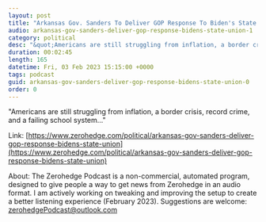 ```yaml
---
layout: post
title: "Arkansas Gov. Sanders To Deliver GOP Response To Biden's State Of The Union"
audio: arkansas-gov-sanders-deliver-gop-response-bidens-state-union-1
category: political
desc: "&quot;Americans are still struggling from inflation, a border crisis, record crime, and a failing school system...&quot;"
duration: 00:02:45
length: 165
datetime: Fri, 03 Feb 2023 15:15:00 +0000
tags: podcast
guid: arkansas-gov-sanders-deliver-gop-response-bidens-state-union-0
order: 0
---
```

&quot;Americans are still struggling from inflation, a border crisis, record crime, and a failing school system...&quot;

Link: [https://www.zerohedge.com/political/arkansas-gov-sanders-deliver-gop-response-bidens-state-union](https://www.zerohedge.com/political/arkansas-gov-sanders-deliver-gop-response-bidens-state-union)

About: The Zerohedge Podcast is a non-commercial, automated program, designed to give people a way to get news from Zerohedge in an audio format.  I am actively working on tweaking and improving the setup to create a better listening experience (February 2023).  Suggestions are welcome: [zerohedgePodcast@outlook.com](mailto:zerohedgePodcast@outlook.com)